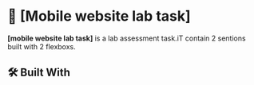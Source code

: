 

<!-- PROJECT DESCRIPTION -->

# 📖 [Mobile website lab task] <a name="a lab assessment"></a>


**[mobile website lab task]** is a lab assessment task.iT contain 2 sentions built with 2 flexboxs.

## 🛠 Built With <a name="Html and Css"></a>


